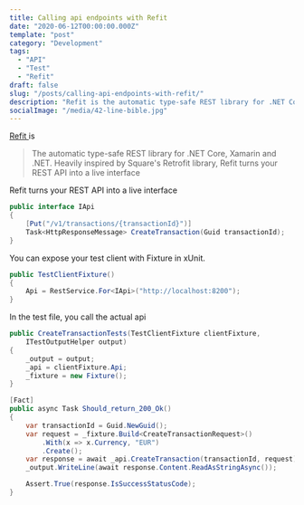 ```yaml
---
title: Calling api endpoints with Refit
date: "2020-06-12T00:00:00.000Z"
template: "post"
category: "Development"
tags: 
  - "API"
  - "Test"
  - "Refit"
draft: false
slug: "/posts/calling-api-endpoints-with-refit/"
description: "Refit is the automatic type-safe REST library for .NET Core, Xamarin and .NET. Heavily inspired by Square's Retrofit library"
socialImage: "/media/42-line-bible.jpg"
---
```


[Refit ](https://github.com/reactiveui/refit)is

> The automatic type-safe REST library for .NET Core, Xamarin and .NET. Heavily inspired by Square's Retrofit library, Refit turns your REST API into a live interface

Refit turns your REST API into a live interface

```csharp
public interface IApi
{
    [Put("/v1/transactions/{transactionId}")]
    Task<HttpResponseMessage> CreateTransaction(Guid transactionId);
}
```

You can expose your test client with Fixture in xUnit.

```csharp
public TestClientFixture()
{
    Api = RestService.For<IApi>("http://localhost:8200");
}
```

In the test file, you call the actual api

```csharp
public CreateTransactionTests(TestClientFixture clientFixture, 
    ITestOutputHelper output)
{
    _output = output;
    _api = clientFixture.Api;
    _fixture = new Fixture();
}

[Fact]
public async Task Should_return_200_Ok()
{
    var transactionId = Guid.NewGuid();
    var request = _fixture.Build<CreateTransactionRequest>()
        .With(x => x.Currency, "EUR")
        .Create();
    var response = await _api.CreateTransaction(transactionId, request);
    _output.WriteLine(await response.Content.ReadAsStringAsync());

    Assert.True(response.IsSuccessStatusCode);
}

```

